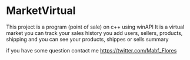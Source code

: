 # MarketVirtual
This project is a program (point of sale)  on c++ using winAPI
It is a virtual market
you can track your sales history
you add users, sellers, products, shipping
and you can see your products, shippes or sells summary


if you have some question contact me
https://twitter.com/Mabf_Flores
